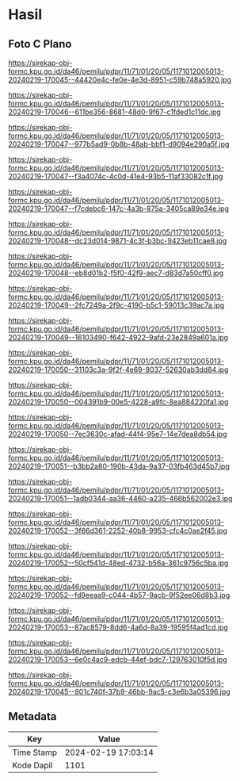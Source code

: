 # Hasil

## Foto C Plano

https://sirekap-obj-formc.kpu.go.id/da46/pemilu/pdpr/11/71/01/20/05/1171012005013-20240219-170045--44420e4c-fe0e-4e3d-8951-c59b748a5920.jpg

https://sirekap-obj-formc.kpu.go.id/da46/pemilu/pdpr/11/71/01/20/05/1171012005013-20240219-170046--611be356-8681-48d0-9f67-c1fded1c11dc.jpg

https://sirekap-obj-formc.kpu.go.id/da46/pemilu/pdpr/11/71/01/20/05/1171012005013-20240219-170047--977b5ad9-0b8b-48ab-bbf1-d9094e290a5f.jpg

https://sirekap-obj-formc.kpu.go.id/da46/pemilu/pdpr/11/71/01/20/05/1171012005013-20240219-170047--f3a4074c-4c0d-41e4-93b5-11af33082c1f.jpg

https://sirekap-obj-formc.kpu.go.id/da46/pemilu/pdpr/11/71/01/20/05/1171012005013-20240219-170047--f7cdebc6-147c-4a3b-875a-3405ca89e34e.jpg

https://sirekap-obj-formc.kpu.go.id/da46/pemilu/pdpr/11/71/01/20/05/1171012005013-20240219-170048--dc23d014-9871-4c3f-b3bc-9423eb11cae8.jpg

https://sirekap-obj-formc.kpu.go.id/da46/pemilu/pdpr/11/71/01/20/05/1171012005013-20240219-170048--eb8d01b2-f5f0-42f9-aec7-d83d7a50cff0.jpg

https://sirekap-obj-formc.kpu.go.id/da46/pemilu/pdpr/11/71/01/20/05/1171012005013-20240219-170049--2fc7249a-2f9c-4190-b5c1-59013c39ac7a.jpg

https://sirekap-obj-formc.kpu.go.id/da46/pemilu/pdpr/11/71/01/20/05/1171012005013-20240219-170049--16103490-f642-4922-9afd-23e2849a601a.jpg

https://sirekap-obj-formc.kpu.go.id/da46/pemilu/pdpr/11/71/01/20/05/1171012005013-20240219-170050--31103c3a-9f2f-4e69-8037-52630ab3dd84.jpg

https://sirekap-obj-formc.kpu.go.id/da46/pemilu/pdpr/11/71/01/20/05/1171012005013-20240219-170050--004391b9-00e5-4228-a9fc-8ea884220fa1.jpg

https://sirekap-obj-formc.kpu.go.id/da46/pemilu/pdpr/11/71/01/20/05/1171012005013-20240219-170050--7ec3630c-afad-44f4-95e7-14e7dea8db54.jpg

https://sirekap-obj-formc.kpu.go.id/da46/pemilu/pdpr/11/71/01/20/05/1171012005013-20240219-170051--b3bb2a80-190b-43da-9a37-03fb463d45b7.jpg

https://sirekap-obj-formc.kpu.go.id/da46/pemilu/pdpr/11/71/01/20/05/1171012005013-20240219-170051--1adb0344-aa36-4460-a235-466b562002e3.jpg

https://sirekap-obj-formc.kpu.go.id/da46/pemilu/pdpr/11/71/01/20/05/1171012005013-20240219-170052--3f66d361-2252-40b8-9953-cfc4c0ae2f45.jpg

https://sirekap-obj-formc.kpu.go.id/da46/pemilu/pdpr/11/71/01/20/05/1171012005013-20240219-170052--50cf541d-48ed-4732-b56a-361c9756c5ba.jpg

https://sirekap-obj-formc.kpu.go.id/da46/pemilu/pdpr/11/71/01/20/05/1171012005013-20240219-170052--fd9eeaa9-c044-4b57-9acb-9f52ee06d8b3.jpg

https://sirekap-obj-formc.kpu.go.id/da46/pemilu/pdpr/11/71/01/20/05/1171012005013-20240219-170053--87ac8579-8dd6-4a6d-8a39-19595f4ad1cd.jpg

https://sirekap-obj-formc.kpu.go.id/da46/pemilu/pdpr/11/71/01/20/05/1171012005013-20240219-170053--6e0c4ac9-edcb-44ef-bdc7-129763010f5d.jpg

https://sirekap-obj-formc.kpu.go.id/da46/pemilu/pdpr/11/71/01/20/05/1171012005013-20240219-170045--801c740f-37b9-46bb-9ac5-c3e6b3a05396.jpg


## Metadata

| Key        | Value               |
| ---------- | ------------------- |
| Time Stamp | 2024-02-19 17:03:14 |
| Kode Dapil | 1101                |



